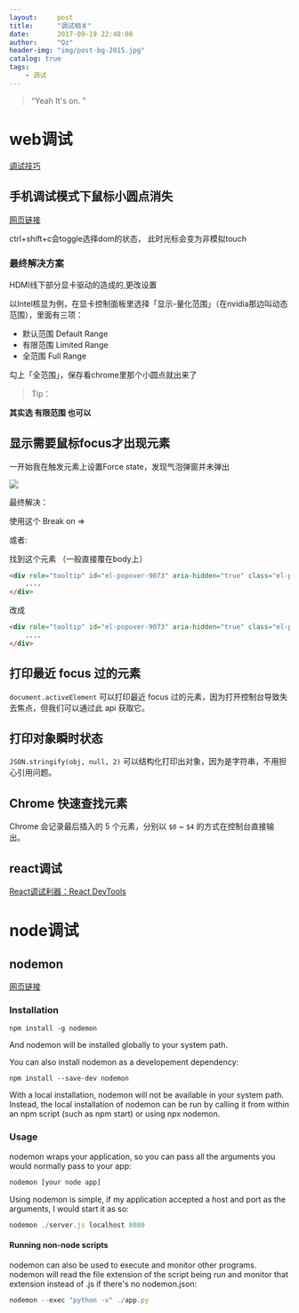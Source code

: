 ```yaml
---
layout:     post
title:      "调试相关"
date:       2017-09-19 22:48:00
author:     "Qz"
header-img: "img/post-bg-2015.jpg"
catalog: true
tags:
    - 调试
---
```


> “Yeah It's on. ”





# web调试

[调试技巧](https://github.com/ascoders/weekly/blob/master/%E5%89%8D%E6%B2%BF%E6%8A%80%E6%9C%AF/11.%E7%B2%BE%E8%AF%BB%E3%80%8A%E5%89%8D%E7%AB%AF%E8%B0%83%E8%AF%95%E6%8A%80%E5%B7%A7%E3%80%8B.md)



## 手机调试模式下鼠标小圆点消失

[网页链接](https://segmentfault.com/q/1010000006084696)

ctrl+shift+c会toggle选择dom的状态， 此时光标会变为非模拟touch


### 最终解决方案

HDMI线下部分显卡驱动的造成的,更改设置

以Intel核显为例，在显卡控制面板里选择「显示-量化范围」（在nvidia那边叫动态范围），里面有三项：

* 默认范围 Default Range
* 有限范围 Limited Range
* 全范围 Full Range

勾上「全范围」，保存看chrome里那个小圆点就出来了




> Tip：

**其实选 有限范围 也可以**







## 显示需要鼠标focus才出现元素

一开始我在触发元素上设置Force state，发现气泡弹窗并未弹出

![](https://s3.ax1x.com/2021/01/20/sWfv6K.png)

最终解决：

使用这个 Break on => 



或者:

找到这个元素 （一般直接覆在body上）

```html
<div role="tooltip" id="el-popover-9073" aria-hidden="true" class="el-popover el-popper" tabindex="0" style="transform-origin: left center; z-index: 2011; display: none;"><!----><div data-v-7b616fd4=""><div data-v-7b616fd4="">
    ....
</div>
```

改成

```html
<div role="tooltip" id="el-popover-9073" aria-hidden="true" class="el-popover el-popper" tabindex="0" style="transform-origin: left center; z-index: 2011; display: none;"><!----><div data-v-7b616fd4=""><div data-v-7b616fd4="">
    ....
</div>
```





## 打印最近 focus 过的元素

`document.activeElement` 可以打印最近 focus 过的元素，因为打开控制台导致失去焦点，但我们可以通过此 api 获取它。





## 打印对象瞬时状态

`JSON.stringify(obj, null, 2)` 可以结构化打印出对象，因为是字符串，不用担心引用问题。





## Chrome 快速查找元素

Chrome 会记录最后插入的 5 个元素，分别以 `$0` ~ `$4` 的方式在控制台直接输出。



## react调试

[React调试利器：React DevTools](https://juejin.cn/post/6877546408925200391)





# node调试





## nodemon

[网页链接](http://blog.csdn.net/sinat_36871349/article/details/53433324)


### Installation

```
npm install -g nodemon
```

And nodemon will be installed globally to your system path.

You can also install nodemon as a developement dependency:

```
npm install --save-dev nodemon
```

With a local installation, nodemon will not be available in your system path. Instead, the local installation of nodemon can be run by calling it from within an npm script (such as npm start) or using npx nodemon.



### Usage

nodemon wraps your application, so you can pass all the arguments you would normally pass to your app:

```js
nodemon [your node app]
```

Using nodemon is simple, if my application accepted a host and port as the arguments, I would start it as so:

```js
nodemon ./server.js localhost 8080
```


#### Running non-node scripts

nodemon can also be used to execute and monitor other programs. nodemon will read the file extension of the script being run and monitor that extension instead of .js if there's no nodemon.json:

```js
nodemon --exec "python -v" ./app.py
```


